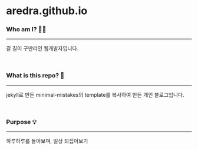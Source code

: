 # aredra.github.io

### Who am I? 👶🏻

<hr/>

갈 길이 구만리인 웹개발자입니다.

<br/>

### What is this repo? 📖

<hr/>

jekyll로 만든 minimal-mistakes의 template를 복사하여 만든 개인 블로그입니다.

<br/>

### Purpose 💡

<hr/>

하루하루를 돌아보며, 일상 되집어보기
